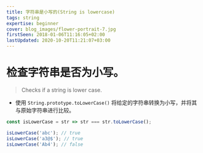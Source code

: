 ```yaml
---
title: 字符串是小写的(String is lowercase)
tags: string
expertise: beginner
cover: blog_images/flower-portrait-7.jpg
firstSeen: 2018-01-06T11:16:05+02:00
lastUpdated: 2020-10-20T11:21:07+03:00
---
```


# 检查字符串是否为小写。
> Checks if a string is lower case.

- 使用 `String.prototype.toLowerCase()` 将给定的字符串转换为小写，并将其与原始字符串进行比较。

```js
const isLowerCase = str => str === str.toLowerCase();
```

```js
isLowerCase('abc'); // true
isLowerCase('a3@$'); // true
isLowerCase('Ab4'); // false
```
